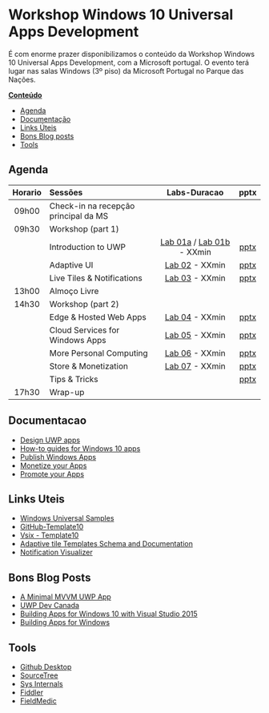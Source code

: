 # Workshop Windows 10 Universal Apps Development

É com enorme prazer disponibilizamos o conteúdo da Workshop Windows 10 Universal Apps Development, com a Microsoft portugal. O evento terá lugar nas salas Windows (3º piso) da Microsoft Portugal no Parque das Nações.

**[Conteúdo](#gitlab-flavored-markdown-gfm)**

* [Agenda](#agenda)
* [Documentação](#documentacao)
* [Links Úteis](#links-uteis)
* [Bons Blog posts](#bons-blog-posts)
* [Tools](#tools)

## Agenda
| Horario | Sessões | Labs-Duracao | pptx |
| :--------: | :-------- | :--------: | :--------: | 
| 09h00 | Check-in na recepção principal da MS |||
| 09h30 | Workshop (part 1)  |||
|  | Introduction to UWP | [Lab 01a](https://github.com/DXPortugal/WinDevWorkshop/blob/master/HOLs/Lab%2001a%20-%20Hello%20UWP%20World/Lab%20-%20Hello%20UWP%20World.docx?raw=true) / [Lab 01b](https://github.com/DXPortugal/WinDevWorkshop/blob/master/HOLs/Lab%2001b%20-%20Handling%20Navigation%20and%20Back/Lab%20-%20Handling%20Navigation%20and%20Back.docx?raw=true) - XXmin | [pptx](https://github.com/DXPortugal/WinDevWorkshop/blob/master/Presentations/01.%20Introduction%20to%20UWP/01%20UWPOverview.pptx?raw=true) |
|  | Adaptive UI | [Lab 02](https://github.com/DXPortugal/WinDevWorkshop/blob/master/HOLs/Lab%2002%20-%20Adaptive%20UI/Lab%20-%20Building%20an%20Adaptive%20UI.docx?raw=true) - XXmin | [pptx](https://github.com/DXPortugal/WinDevWorkshop/blob/master/Presentations/02.%20Adaptive%20UI/02%20AdaptiveUI.pptx?raw=true) |
|  | Live Tiles & Notifications | [Lab 03](https://github.com/DXPortugal/WinDevWorkshop/blob/master/HOLs/Lab%2003%20-%20Live%20Tiles%20and%20Notifications/Lab%20-%20Live%20Tiles%20and%20Notifications%20(v1).docx?raw=true) - XXmin | [pptx](https://github.com/DXPortugal/WinDevWorkshop/blob/master/Presentations/03.%20Live%20Tiles/03%20LiveTilesNotifications.pptx?raw=true) |
| 13h00  | Almoço Livre  |||
| 14h30  | Workshop (part 2)  |||
|  | Edge & Hosted Web Apps | [Lab 04](https://github.com/DXPortugal/WinDevWorkshop/blob/master/HOLs/Lab%2004%20-%20Hosted%20Web%20Apps/Lab%20-%20Hosted%20Web%20Apps.docx?raw=true) - XXmin | [pptx](https://github.com/DXPortugal/WinDevWorkshop/blob/master/Presentations/04.%20Web%20Platform%20in%20Windows/04%20Edge%20%26%20Web%20Apps.PPTX?raw=true) |
|  | Cloud Services for Windows Apps | [Lab 05](https://github.com/DXPortugal/WinDevWorkshop/blob/master/HOLs/Lab%2005%20-%20Cloud%20Enabling%20Your%20App/Lab%20-%20Azure%20Mobile%20Apps.docx?raw=true) - XXmin | [pptx](https://github.com/DXPortugal/WinDevWorkshop/blob/master/Presentations/05.%20Connecting%20to%20the%20Cloud/05%20CloudIntegration.pptx?raw=true) |
|  | More Personal Computing | [Lab 06](https://github.com/DXPortugal/WinDevWorkshop/blob/master/HOLs/Lab%2006a%20-%20Speech%20Commands/Lab%20-%20Launching%20Apps%20with%20Speech%20Commands.docx?raw=true) - XXmin | [pptx](https://github.com/DXPortugal/WinDevWorkshop/blob/master/Presentations/06.%20More%20Personal%20Computing/06%20MorePersonalComputing.pptx?raw=true) |
|  | Store & Monetization | [Lab 07](https://github.com/DXPortugal/WinDevWorkshop/blob/master/HOLs/Lab%2007a%20-%20Adding%20Advertisements/Lab%20-%20Integrating%20Ads.docx?raw=true) - XXmin | [pptx](https://github.com/DXPortugal/WinDevWorkshop/blob/master/Presentations/07.%20Store%20and%20Monetization/07%20DevCenter.pptx?raw=true) |
|  | Tips & Tricks  || [pptx](https://github.com/DXPortugal/WinDevWorkshop/blob/master/Presentations/08.%20Tips%20and%20Tricks/08%20Lessons%20Learned.pptx?raw=true) |
| 17h30  | Wrap-up  |

## Documentacao

* [Design UWP apps](https://dev.windows.com/en-us/design)
* [How-to guides for Windows 10 apps](https://msdn.microsoft.com/library/windows/apps/xaml/mt244352.aspx)
* [Publish Windows Apps](https://dev.windows.com/en-us/publish)
* [Monetize your Apps](https://dev.windows.com/en-us/monetize)
* [Promote your Apps](https://dev.windows.com/en-us/store-promotion)

## Links Uteis
* [Windows Universal Samples](https://github.com/Microsoft/Windows-universal-samples/)
* [GitHub-Template10](https://github.com/Windows-XAML/Template10/)
* [Vsix - Template10](https://visualstudiogallery.msdn.microsoft.com/60bb885a-44e9-4cbf-a380-270803b3f6e5)
* [Adaptive tile Templates Schema and Documentation](http://blogs.msdn.com/b/tiles_and_toasts/archive/2015/06/30/adaptive-tile-templates-schema-and-documentation.aspx)
* [Notification Visualizer](https://www.microsoft.com/en-us/store/apps/notifications-visualizer/9nblggh5xsl1)

## Bons Blog Posts
* [A Minimal MVVM UWP App](http://blogs.msdn.com/b/johnshews_blog/archive/2015/09/09/a-minimal-mvvm-uwp-app.aspx) 
* [UWP Dev Canada](http://blogs.msdn.com/b/cdndevs/archive/tags/windows+10/)
* [Building Apps for Windows 10 with Visual Studio 2015](http://blogs.msdn.com/b/somasegar/archive/2015/07/29/building-apps-for-windows-10-with-visual-studio-2015.aspx)
* [Building Apps for Windows ](https://blogs.windows.com/buildingapps/)

## Tools
* [Github Desktop](https://desktop.github.com/)
* [SourceTree](https://www.sourcetreeapp.com/)
* [Sys Internals](https://technet.microsoft.com/en-us/sysinternals/bb545021.aspx)
* [Fiddler](http://www.telerik.com/fiddler)
* [FieldMedic](https://www.microsoft.com/en-us/store/apps/field-medic/9wzdncrfjb82)
